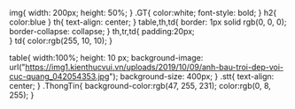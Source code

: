 img{
    width: 200px;
    height: 50%;
}
.GT{
    color:white;
    font-style: bold;
}
h2{
    color:blue
}
th{
    text-align: center;
}
table,th,td{
    border: 1px solid rgb(0, 0, 0);
    border-collapse: collapse;
}
th,tr,td{
    padding:20px;   
}
td{
    color:rgb(255, 10, 10);
}

table{
    width:100%;
    height: 10 px;
    background-image: url("https://img1.kienthucvui.vn/uploads/2019/10/09/anh-bau-troi-dep-voi-cuc-quang_042054353.jpg");
    background-size: 400px;
}
.stt{
    text-align: center;
}
.ThongTin{
    background-color:rgb(47, 255, 231);
    color:rgb(0, 8, 255);
} 
